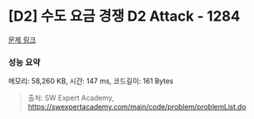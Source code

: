 # [D2] 수도 요금 경쟁 D2 Attack - 1284 

[문제 링크](https://swexpertacademy.com/main/code/problem/problemDetail.do?contestProbId=AV189xUaI8UCFAZN) 

### 성능 요약

메모리: 58,260 KB, 시간: 147 ms, 코드길이: 161 Bytes



> 출처: SW Expert Academy, https://swexpertacademy.com/main/code/problem/problemList.do